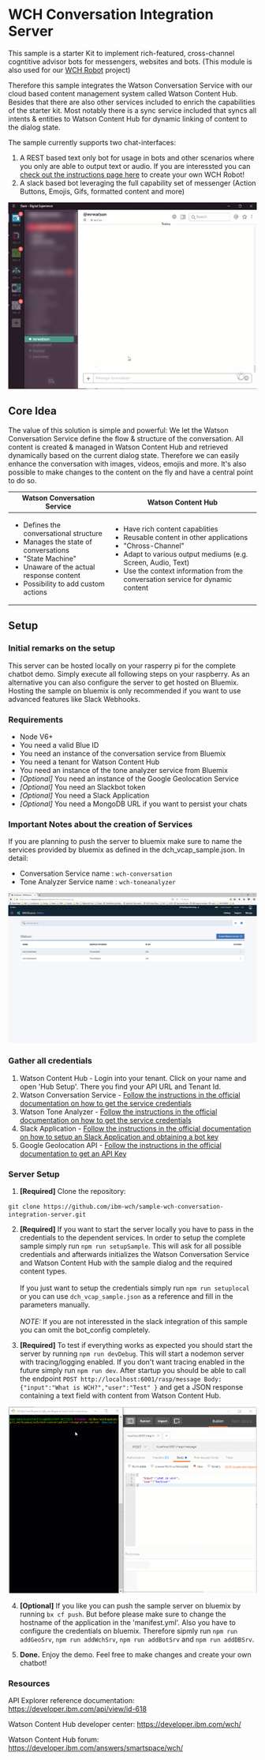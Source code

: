 # WCH Conversation Integration Server

This sample is a starter Kit to implement rich-featured, cross-channel cogntitive advisor bots for messengers, websites and bots. (This module is also used for our [WCH Robot](https://my.digitalexperience.ibm.com/58b9043c-6075-4fde-8090-ea22d9890922/mtl-website/index.html) project) 

Therefore this sample integrates the Watson Conversation Service with our cloud based content management system called Watson Content Hub. Besides that there are also other services included to enrich the capabilities of the starter kit. Most notably there is a sync service included that syncs all intents & entities to Watson Content Hub for dynamic linking of content to the dialog state.

The sample currently supports two chat-interfaces:
1. A REST based text only bot for usage in bots and other scenarios where you only are able to output text or audio. If you are interessted you can [check out the instructions page here](https://my.digitalexperience.ibm.com/58b9043c-6075-4fde-8090-ea22d9890922/mtl-website/index.html) to create your own WCH Robot!
2. A slack based bot leveraging the full capability set of messenger (Action Buttons, Emojis, Gifs, formatted content and more)

![Slack Sample](/doc/SlackSampe_Min.gif)

## Core Idea
The value of this solution is simple and powerful: We let the Watson Conversation Service define the flow & structure of the conversation. All content is created & managed in Watson Content Hub and retrieved dynamically based on the current dialog state. Therefore we can easily enhance the conversation with images, videos, emojis and more. It's also possible to make changes to the content on the fly and have a central point to do so.

| Watson Conversation Service | Watson Content Hub |
|---|---|
|  <ul><li>Defines the conversational structure</li><li>Manages the state of conversations</li><li>"State Machine"</li><li>Unaware of the actual response content</li><li>Possibility to add custom actions</li></ul> | <ul><li>Have rich content capablities</li><li>Reusable content in other applications</li><li>"Chross-Channel"</li><li>Adapt to various output mediums (e.g. Screen, Audio, Text)</li><li>Use the context information from the conversation service for dynamic content</li></ul> |

## Setup

### Initial remarks on the setup
This server can be hosted locally on your rasperry pi for the complete chatbot demo. Simply execute all following steps on your raspberry. As an alternative you can also configure the server to get hosted on Bluemix. Hosting the sample on bluemix is only recommended if you want to use advanced features like Slack Webhooks.

### Requirements
- Node V6+
- You need a valid Blue ID
- You need an instance of the conversation service from Bluemix
- You need a tenant for Watson Content Hub
- You need an instance of the tone analyzer service from Bluemix
- *[Optional]* You need an instance of the Google Geolocation Service
- *[Optional]* You need an Slackbot token
- *[Optional]* You need a Slack Application
- *[Optional]* You need a MongoDB URL if you want to persist your chats

### Important Notes about the creation of Services
If you are planning to push the server to bluemix make sure to name the services provided by bluemix as defined in the dch_vcap_sample.json. In detail:
- Conversation Service name : `wch-conversation`
- Tone Analyzer Service name : `wch-toneanalyzer`

![Bluemix Services Image](/doc/4%20-%20Created%20Services.PNG)

### Gather all credentials
1. Watson Content Hub - Login into your tenant. Click on your name and open 'Hub Setup'. There you find your API URL and Tenant Id. 
2. Watson Conversation Service - [Follow the instructions in the official documentation on how to get the service credentials][bluemixapi]
3. Watson Tone Analyzer - [Follow the instructions in the official documentation on how to get the service credentials][bluemixapi]
4. Slack Application - [Follow the instructions in the official documentation on how to setup an Slack Application and obtaining a bot key][slackapi]
5. Google Geolocation API - [Follow the instructions in the official documentation to get an API Key][geoapi]

[bluemixapi]:https://www.ibm.com/watson/developercloud/doc/common/getting-started-credentials.html
[slackapi]:https://api.slack.com/slack-apps
[geoapi]:https://developers.google.com/maps/documentation/geolocation/get-api-key

### Server Setup
1. **[Required]** Clone the repository:
```
git clone https://github.com/ibm-wch/sample-wch-conversation-integration-server.git
```

2. **[Required]** If you want to start the server locally you have to pass in the credentials to the dependent services. In order to setup the complete sample simply run `npm run setupSample`. This will ask for all possible credentials and afterwards initializes the Watson Conversation Service and Watson Content Hub with the sample dialog and the required content types.<br/><br/>If you just want to setup the credentials simply run `npm run setuplocal` or you can use `dch_vcap_sample.json` as a reference and fill in the parameters manually.<br/><br/>*NOTE:* If you are not interessted in the slack integration of this sample you can omit the bot_config completely.

3. **[Required]** To test if everything works as expected you should start the server by running `npm run devDebug`. This will start a nodemon server with tracing/logging enabled. If you don't want tracing enabled in the future simply run `npm run dev`. After startup you should be able to call the endpoint `POST http://localhost:6001/rasp/message Body: {"input":"What is WCH?","user":"Test" }` and get a JSON response containing a text field with content from Watson Content Hub.<br/>

![Check Setup](/doc/Check.gif)

4. **[Optional]** If you like you can push the sample server on bluemix by running `bx cf push`. But before please make sure to change the hostname of the application in the 'manifest.yml'. Also you have to configure the credentials on bluemix. Therefore sipmly run `npm run addGeoSrv`, `npm run addWchSrv`, `npm run addBotSrv` and `npm run addDBSrv`.

5. **Done.** Enjoy the demo. Feel free to make changes and create your own chatbot!  

### Resources

API Explorer reference documentation: https://developer.ibm.com/api/view/id-618

Watson Content Hub developer center: https://developer.ibm.com/wch/

Watson Content Hub forum: https://developer.ibm.com/answers/smartspace/wch/
